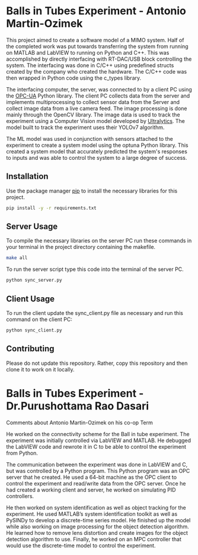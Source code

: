 # Balls in Tubes Experiment - Antonio Martin-Ozimek

This project aimed to create a software model of a MIMO system. Half of the completed work was put towards transferring the system from running on MATLAB and LabVIEW to running on Python and C++. This was accomplished by directly interfacing with RT-DAC/USB block controlling the system. The interfacing was done in C/C++ using predefined structs created by the company who created the hardware. The C/C++ code was then wrapped in Python code using the c_types library. 

The interfacing computer, the server, was connected to by a client PC using the [OPC-UA](https://github.com/FreeOpcUa/python-opcua) Python library. The client PC collects data from the server and implements multiprocessing to collect sensor data from the Server and collect image data from a live camera feed. The image processing is done mainly through the OpenCV library. The image data is used to track the experiment using a Computer Vision model developed by [Ultralytics](https://www.ultralytics.com/yolo). The model built to track the experiment uses their YOLOv7 algorithm. 

The ML model was used in conjunction with sensors attached to the experiment to create a system model using the optuna Python library. This created a system model that accurately predicted the system's responses to inputs and was able to control the system to a large degree of success.

## Installation

Use the package manager [pip](https://pip.pypa.io/en/stable/) to install the necessary libraries for this project.

```bash
pip install -y -r requirements.txt
```

## Server Usage

To compile the necessary libraries on the server PC run these commands in your terminal in the project directory containing the makefile.

```bash
make all
```

To run the server script type this code into the terminal of the server PC.

```bash
python sync_server.py
```

## Client Usage

To run the client update the sync_client.py file as necessary and run this command on the client PC:

```bash
python sync_client.py
```

## Contributing

Please do not update this repository. Rather, copy this repository and then clone it to work on it locally.


# Balls in Tubes Experiment - Dr.Purushottama Rao Dasari

Comments about Antonio Martin-Ozimek on his co-op Term

He worked on the connectivity scheme for the Ball in tube experiment. The experiment was initially controlled via LabVIEW and MATLAB. He debugged the LabVIEW code and rewrote it in C to be able to control the experiment from Python. 

The communication between the experiment was done in LabVIEW and C, but was controlled by a Python program. This Python program was an OPC server that he created. He used a 64-bit machine as the OPC client to control the experiment and read/write data from the OPC server. Once he had created a working client and server, he worked on simulating PID controllers. 

He then worked on system identification as well as object tracking for the experiment. He used MATLAB’s system identification toolkit as well as PySINDy to develop a discrete-time series model. He finished up the model while also working on image processing for the object detection algorithm. He learned how to remove lens distortion and create images for the object detection algorithm to use. Finally, he worked on an MPC controller that would use the discrete-time model to control the experiment. 
